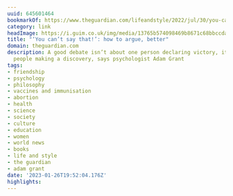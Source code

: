 ```yaml
---
uuid: 645601464
bookmarkOf: https://www.theguardian.com/lifeandstyle/2022/jul/30/you-cant-say-that-how-to-argue-better?utm_source=densediscovery
category: link
headImage: https://i.guim.co.uk/img/media/13765b574098469b8671c68bbccdac3c2b197734/0_3265_6172_3701/master/6172.jpg?width=1200&height=630&quality=85&auto=format&fit=crop&overlay-align=bottom%2Cleft&overlay-width=100p&overlay-base64=L2ltZy9zdGF0aWMvb3ZlcmxheXMvdGctZGVmYXVsdC5wbmc&enable=upscale&s=ee1a50ae76700e7b303ede064b717860
title: "‘You can’t say that!’: how to argue, better"
domain: theguardian.com
description: A good debate isn’t about one person declaring victory, it’s about both
  people making a discovery, says psychologist Adam Grant
tags:
- friendship
- psychology
- philosophy
- vaccines and immunisation
- abortion
- health
- science
- society
- culture
- education
- women
- world news
- books
- life and style
- the guardian
- adam grant
date: '2023-01-26T19:52:04.176Z'
highlights:
---
```



